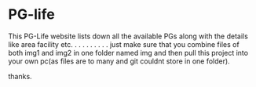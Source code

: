 # PG-life
This PG-Life website lists down all the available PGs along with the details like area facility etc. 
.
.
.
.
.
.
.
.
.
just make sure that you combine files of both img1 and img2 in one folder named img and then pull this project into your own pc(as files are to many and git couldnt store in one folder).

thanks.
